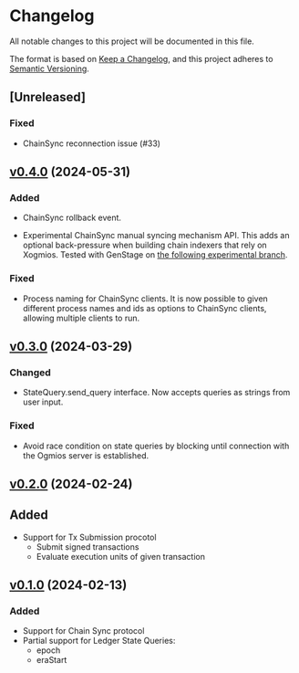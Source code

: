 # Changelog

All notable changes to this project will be documented in this file.

The format is based on [Keep a Changelog](https://keepachangelog.com/en/1.1.0/),
and this project adheres to [Semantic Versioning](https://semver.org/spec/v2.0.0.html).

## [Unreleased]

### Fixed

- ChainSync reconnection issue (#33)

## [v0.4.0](https://github.com/wowica/xogmios/releases/tag/v0.4.0) (2024-05-31)

### Added

- ChainSync rollback event.

- Experimental ChainSync manual syncing mechanism API. This adds an optional back-pressure when building chain indexers that rely on Xogmios. Tested with GenStage on [the following experimental branch](https://github.com/wowica/xogmios_watcher/tree/chain-indexer).

### Fixed

- Process naming for ChainSync clients. It is now possible to given different process names and ids as options to ChainSync clients, allowing multiple clients to run.

## [v0.3.0](https://github.com/wowica/xogmios/releases/tag/v0.3.0) (2024-03-29)

### Changed

- StateQuery.send_query interface. Now accepts queries as strings from user input.

### Fixed

- Avoid race condition on state queries by blocking until connection with the Ogmios server is established.

## [v0.2.0](https://github.com/wowica/xogmios/releases/tag/v0.2.0) (2024-02-24)

## Added

- Support for Tx Submission procotol
  - Submit signed transactions
  - Evaluate execution units of given transaction

## [v0.1.0](https://github.com/wowica/xogmios/releases/tag/v0.1.0) (2024-02-13)

### Added

- Support for Chain Sync protocol
- Partial support for Ledger State Queries:
  - epoch
  - eraStart
